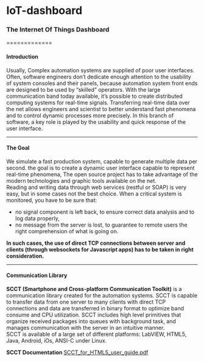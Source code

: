 <h1>IoT-dashboard</h1>
<h3>The Internet Of Things Dashboard</h3>
=============
<h4>Introduction</h4>
<p>Usually, Complex automation systems are supplied of poor user interfaces. Often, software engineers don’t dedicate enough attention 
to the usability of system consoles and their panels, because automation system front ends are designed to be used by “skilled” operators.
With the large communication band today available, it’s possible to create distributed computing systems for real-time signals. 
Transferring real-time data over the net allows engineers and scientist to better understand fast phenomena and to control dynamic processes 
more precisely. In this branch of software, a key role is played by the usability and quick response of the user interface.</p>
<hr>
<h4>The Goal</h4>
<p>We simulate a fast production system, capable to generate multiple data per second. the goal is to create a dynamic user interface 
capable to represent real-time phenomena, The open source project has to take advantage of the modern technologies and graphic 
tools available on the net.<br>
Reading and writing data through web services (restful or SOAP) is very easy, but in some cases not the best choice. 
When a critical system is monitored, you have to be sure that:
<ul>
<li>no signal component is left back, to ensure correct data analysis and to log data properly,</li>
<li>no message from the server is lost, to guarantee to remote users the right comprehension of what is going on.</li>
</ul>
<strong>In such cases, the use of direct TCP connections between server and clients (through websockets for Javascript apps) has to 
be taken in right consideration.</strong>
</p>
<hr>
<h4>Communication Library</h4>
<strong>SCCT (Smartphone and Cross-platform Communication Toolkit)</strong> is a communication library created for the automation systems. 
SCCT is capable to transfer data from one server to many clients with direct TCP connections and data are transferred in binary format to optimize 
band consume and CPU utilization. SCCT includes high level primitives that organize received packages into queues with background task, 
and manages communication with the server in an intuitive manner.<br>
SCCT is available of a large set of different platforms: LabVIEW, HTML5, Java, Android, iOs, ANSI-C under Linux.
</p>    
<p><strong>SCCT Documentation </strong><a href="/libscct/doc/SCCT_for_HTML5_user_guide.pdf" target="_blank">SCCT_for_HTML5_user_guide.pdf</a></p>